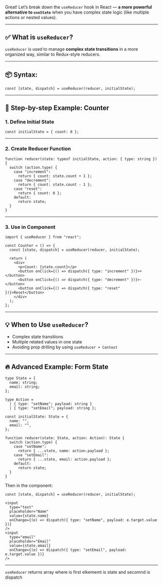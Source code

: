 Great! Let’s break down the `useReducer` hook in React — **a more powerful alternative to `useState`** when you have complex state logic (like multiple actions or nested values).

---

## ✅ What is `useReducer`?

`useReducer` is used to manage **complex state transitions** in a more organized way, similar to Redux-style reducers.

---

## 📦 Syntax:

```tsx
const [state, dispatch] = useReducer(reducer, initialState);
```

---

## 🔹 Step-by-step Example: Counter

### 1. **Define Initial State**

```tsx
const initialState = { count: 0 };
```

---

### 2. **Create Reducer Function**

```tsx
function reducer(state: typeof initialState, action: { type: string }) {
  switch (action.type) {
    case "increment":
      return { count: state.count + 1 };
    case "decrement":
      return { count: state.count - 1 };
    case "reset":
      return { count: 0 };
    default:
      return state;
  }
}
```

---

### 3. **Use in Component**

```tsx
import { useReducer } from "react";

const Counter = () => {
  const [state, dispatch] = useReducer(reducer, initialState);

  return (
    <div>
      <p>Count: {state.count}</p>
      <button onClick={() => dispatch({ type: "increment" })}>+</button>
      <button onClick={() => dispatch({ type: "decrement" })}>-</button>
      <button onClick={() => dispatch({ type: "reset" })}>Reset</button>
    </div>
  );
};
```

---

## 💡 When to Use `useReducer`?

- Complex state transitions
- Multiple related values in one state
- Avoiding prop drilling by using `useReducer + Context`

---

## 🔥 Advanced Example: Form State

```tsx
type State = {
  name: string;
  email: string;
};

type Action =
  | { type: "setName"; payload: string }
  | { type: "setEmail"; payload: string };

const initialState: State = {
  name: "",
  email: "",
};

function reducer(state: State, action: Action): State {
  switch (action.type) {
    case "setName":
      return { ...state, name: action.payload };
    case "setEmail":
      return { ...state, email: action.payload };
    default:
      return state;
  }
}
```

Then in the component:

```tsx
const [state, dispatch] = useReducer(reducer, initialState);

<input
  type="text"
  placeholder="Name"
  value={state.name}
  onChange={(e) => dispatch({ type: "setName", payload: e.target.value })}
/>
<input
  type="email"
  placeholder="Email"
  value={state.email}
  onChange={(e) => dispatch({ type: "setEmail", payload: e.target.value })}
/>
```

---

`useReducer` returns array where is first elkememt is state and secomnd is dispatch
